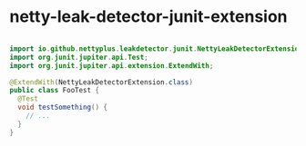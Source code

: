 # netty-leak-detector-junit-extension

```java

import io.github.nettyplus.leakdetector.junit.NettyLeakDetectorExtension;
import org.junit.jupiter.api.Test;
import org.junit.jupiter.api.extension.ExtendWith;

@ExtendWith(NettyLeakDetectorExtension.class)
public class FooTest {
  @Test
  void testSomething() {
    // ...
  }
}

```

